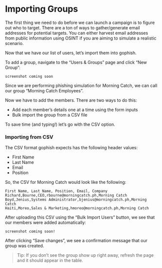 # Importing Groups

The first thing we need to do before we can launch a campaign is to figure out who to target. There are a ton of ways to gather/generate email addresses for potential targets. You can either harvest email addresses from public information using OSINT if you are aiming to simulate a realistic scenario.

Now that we have our list of users, let’s import them into gophish.

To add a group, navigate to the “Users & Groups” page and click “New Group”:

```screenshot coming soon```

Since we are performing phishing simulation for Morning Catch, we can call our group “Morning Catch Employees”.

Now we have to add the members. There are two ways to do this:

* Add each member’s details one at a time using the form inputs
* Bulk import the group from a CSV file

To save time (and typing!) let’s go with the CSV option.

### Importing from CSV

The CSV format gophish expects has the following header values:
* First Name
* Last Name
* Email
* Position

So, the CSV for Morning Catch would look like the following:

```
First Name, Last Name, Position, Email, Company
Richard,Bourne,CEO,rbourne@morningcatch.ph,Morning Catch
Boyd,Jenius,Systems Administrator,bjenius@morningcatch.ph,Morning Catch
Haiti,Moreo,Sales & Marketing,hmoreo@morningcatch.ph,Morning Catch
```

After uploading this CSV using the “Bulk Import Users” button, we see that our members were added automatically:

```screenshot coming soon!```

After clicking “Save changes”, we see a confirmation message that our group was created.

> Tip: If you don’t see the group show up right away, refresh the page and it should appear in the table.